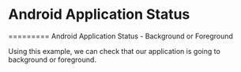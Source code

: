 # Android Application Status
=========
Android Application Status - Background or Foreground

Using this example, we can check that our application is going to background or foreground.
